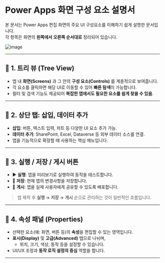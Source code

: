 # Power Apps 화면 구성 요소 설명서

본 문서는 Power Apps 편집 화면의 주요 UI 구성요소를 이해하기 쉽게 설명한 문서입니다.  
각 항목은 화면의 **왼쪽에서 오른쪽 순서대로** 정리되어 있습니다.

![image](https://github.com/user-attachments/assets/83e970c0-6243-41f4-b497-283e519d992f)

---

## 🔹 1. 트리 뷰 (Tree View)

- 앱 내 **화면(Screens)** 과 그 안의 **구성 요소(Controls)** 를 계층적으로 보여줍니다.
- 각 요소를 클릭하면 해당 UI로 이동할 수 있어 **빠른 탐색**이 가능합니다.
- 필터 및 검색 기능도 제공되어 **복잡한 앱에서도 필요한 요소를 쉽게 찾을 수 있음**.

---

## 🔹 2. 상단 탭: 삽입, 데이터 추가

- **삽입**: 버튼, 텍스트 입력, 차트 등 다양한 UI 요소 추가 가능.
- **데이터 추가**: SharePoint, Excel, Dataverse 등 외부 데이터 소스를 연결.
- 앱을 기능적으로 확장할 때 사용하는 핵심 메뉴입니다.

---

## 🔹 3. 실행 / 저장 / 게시 버튼

- ▶️ **실행**: 앱을 미리보기로 실행하여 동작을 테스트합니다.
- 💾 **저장**: 현재 앱의 변경사항을 저장합니다.
- 📢 **게시**: 앱을 실제 사용자에게 공유할 수 있도록 배포합니다.

> 앱 제작 후 **실행 → 저장 → 게시** 순으로 관리하는 것이 일반적인 흐름입니다.

---

## 🔹 4. 속성 패널 (Properties)

- 선택한 요소(예: 화면, 버튼 등)의 **속성**을 편집할 수 있는 영역입니다.
- **표시(Display)** 및 **고급(Advanced)** 탭으로 나뉘며,
  - 위치, 크기, 색상, 동작 등을 설정할 수 있습니다.
- UI/UX 조정과 **동작 로직 설정의 중심** 역할을 합니다.

---

